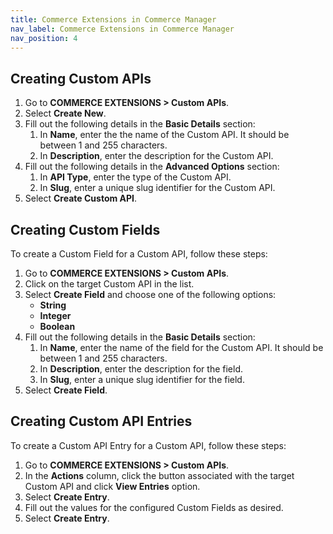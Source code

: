 ```yaml
---
title: Commerce Extensions in Commerce Manager
nav_label: Commerce Extensions in Commerce Manager
nav_position: 4
---
```


## Creating Custom APIs

1. Go to **COMMERCE EXTENSIONS > Custom APIs**.
1. Select **Create New**.
1. Fill out the following details in the **Basic Details** section:
    1. In **Name**, enter the the name of the Custom API. It should be between 1 and 255 characters.
    1. In **Description**, enter the description for the Custom API.
1. Fill out the following details in the **Advanced Options** section:
    1. In **API Type**, enter the type of the Custom API. 
    1. In **Slug**, enter a unique slug identifier for the Custom API.
1. Select **Create Custom API**.

## Creating Custom Fields

To create a Custom Field for a Custom API, follow these steps:

1. Go to **COMMERCE EXTENSIONS > Custom APIs**.
1. Click on the target Custom API in the list. 
1. Select **Create Field** and choose one of the following options:
    - **String**
    - **Integer**
    - **Boolean**
1. Fill out the following details in the **Basic Details** section:
    1. In **Name**, enter the name of the field for the Custom API. It should be between 1 and 255 characters.
    1. In **Description**, enter the description for the field.
    1. In **Slug**, enter a unique slug identifier for the field.
1. Select **Create Field**.

## Creating Custom API Entries

To create a Custom API Entry for a Custom API, follow these steps:

1. Go to **COMMERCE EXTENSIONS > Custom APIs**.
1. In the **Actions** column, click the button associated with the target Custom API and click **View Entries** option.
1. Select **Create Entry**.
1. Fill out the values for the configured Custom Fields as desired.
1. Select **Create Entry**.
